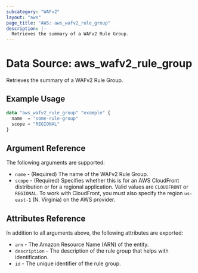 ```yaml
---
subcategory: "WAFv2"
layout: "aws"
page_title: "AWS: aws_wafv2_rule_group"
description: |-
  Retrieves the summary of a WAFv2 Rule Group.
---
```


# Data Source: aws_wafv2_rule_group

Retrieves the summary of a WAFv2 Rule Group.

## Example Usage

```terraform
data "aws_wafv2_rule_group" "example" {
  name  = "some-rule-group"
  scope = "REGIONAL"
}
```

## Argument Reference

The following arguments are supported:

* `name` - (Required) The name of the WAFv2 Rule Group.
* `scope` - (Required) Specifies whether this is for an AWS CloudFront distribution or for a regional application. Valid values are `CLOUDFRONT` or `REGIONAL`. To work with CloudFront, you must also specify the region `us-east-1` (N. Virginia) on the AWS provider.

## Attributes Reference

In addition to all arguments above, the following attributes are exported:

* `arn` - The Amazon Resource Name (ARN) of the entity.
* `description` - The description of the rule group that helps with identification.
* `id` - The unique identifier of the rule group.
